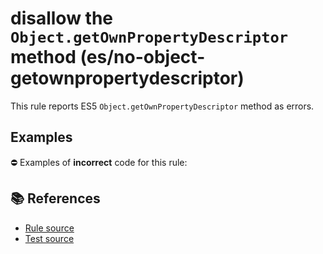 # disallow the `Object.getOwnPropertyDescriptor` method (es/no-object-getownpropertydescriptor)

This rule reports ES5 `Object.getOwnPropertyDescriptor` method as errors.

## Examples

⛔ Examples of **incorrect** code for this rule:

<eslint-playground type="bad" code="/*eslint es/no-object-getownpropertydescriptor: error */
var descriptors = Object.getOwnPropertyDescriptor(obj)
" />

## 📚 References

- [Rule source](https://github.com/mysticatea/eslint-plugin-es/blob/v3.0.0/lib/rules/no-object-getownpropertydescriptor.js)
- [Test source](https://github.com/mysticatea/eslint-plugin-es/blob/v3.0.0/tests/lib/rules/no-object-getownpropertydescriptor.js)
